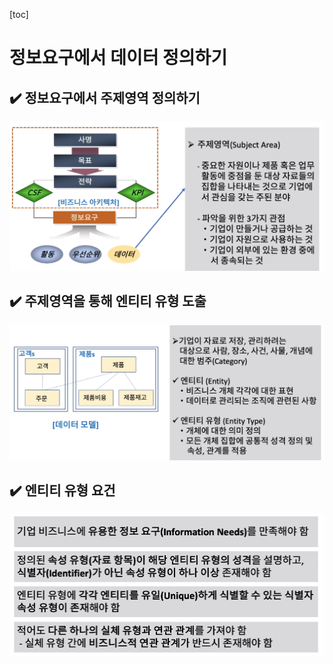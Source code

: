 [toc]

# 정보요구에서 데이터 정의하기

## :heavy_check_mark: 정보요구에서 주제영역 정의하기

![image-20210405201609657](assets/image-20210405201609657.png)










## :heavy_check_mark: 주제영역을 통해 엔티티 유형 도출

![image-20210405201628232](assets/image-20210405201628232.png)





## :heavy_check_mark: 엔티티 유형 요건

![image-20210405201703307](assets/image-20210405201703307.png)




